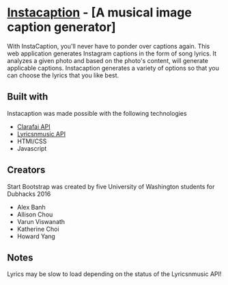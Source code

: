 # [Instacaption](https://htmlpreview.github.io/?https://github.com/instacaption/instacaptionv2/blob/master/instacaption/index.html) - [A musical image caption generator]

With InstaCaption, you'll never have to ponder over captions again. This web application generates Instagram captions in the form of song lyrics. It analyzes a given photo and based on the photo's content, will generate applicable captions. Instacaption generates a variety of options so that you can choose the lyrics that you like best.

## Built with

Instacaption was made possible with the following technologies 
* [Clarafai API](https://www.clarifai.com/)
* [Lyricsnmusic API](http://www.lyricsnmusic.com/api)
* HTMl/CSS
* Javascript

## Creators

Start Bootstrap was created by five University of Washington students for Dubhacks 2016
* Alex Banh
* Allison Chou
* Varun Viswanath
* Katherine Choi
* Howard Yang

## Notes

Lyrics may be slow to load depending on the status of the Lyricsnmusic API!
